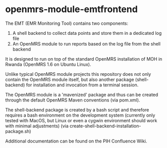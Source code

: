openmrs-module-emtfrontend
==========================

The EMT (EMR Monitoring Tool) contains two components:
1. A shell backend to collect data points and store them in a dedicated log file
2. An OpenMRS module to run reports based on the log file from the shell backend

It is designed to run on top of the standard OpenMRS installation of MOH in Rwanda (OpenMRS 1.6 on Ubuntu Linux).

Unlike typical OpenMRS module projects this repository does not only contain the OpenMRS module itself, but also another package (shell-backend) for installation and invocation from a terminal session. 

The OpenMRS module is a 'mavenized' package and thus can be created through the default OpenMRS Maven conventions (via pom.xml).

The shell-backend package is created by a bash script and therefore requires a bash environment on the development system (currently only tested with MacOS, but Linux or even a cygwin environment should work with minimal adjustments) (via create-shell-backend-installation-package.sh)

Additional documentation can be found on the PIH Confluence Wiki.